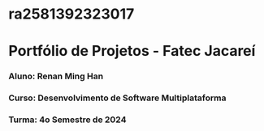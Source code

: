 # ra2581392323017
# Portfólio de Projetos - Fatec Jacareí
### Aluno: Renan Ming Han
### Curso: Desenvolvimento de Software Multiplataforma
### Turma: 4o Semestre de 2024
